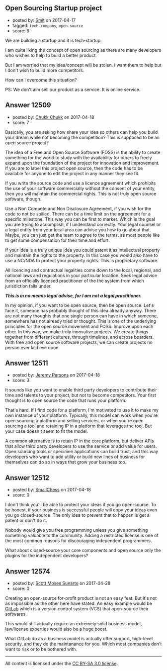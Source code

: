 ## Open Sourcing Startup project

- posted by: [Smit](https://stackexchange.com/users/7665731/smit) on 2017-04-17
- tagged: `tech-company`, `open-source`
- score: 6

We are building a startup and it is tech-startup.

I am quite liking the concept of open sourcing as there are many developers who wishes to help to build a better product.

But I am worried that my idea/concept will be stolen. I want them to help but I don't wish to build more competitors. 

How can I overcome this situation?

PS: We don't aim sell our product as a service. It is online service.


## Answer 12509

- posted by: [Chukk Chukk](https://stackexchange.com/users/4950206/chukk-chukk) on 2017-04-18
- score: 7

Basically, you are asking how share your idea so others can help you build your dream while not becoming the competition? This is supposed to be an open source project? 

The idea of a Free and Open Source Software (FOSS) is the ability to create something for the world to study with the availability for others to freely expand upon the foundation of the project for innovation and improvement. If you are to label this project open source, then the code has to be available for anyone to edit the project in any manner they see fit.

If you write the source code and use a licence agreement which prohibits the use of your software commercially without the consent of your entity, then you will maintain the commercial rights. This is not truly open source software, though. 

Use a Non Compete and Non Disclosure Agreement, if you wish for the code to not be spilled. There can be a time limit on the agreement for a specific milestone. This way you can be first to market. Which is the goal you are trying to accomplish, if I understand correctly. Your legal counsel or a legal entity from your local area can advise you how to go about that. Maybe, you can just get the team to agree to the terms, as most people like to get some compensation for their time and effort.

If your idea is a truly unique idea you could patent it as intellectual property and maintain the rights to the property. In this case you would also have to use a NC/NDA to protect your property rights. This is proprietary software. 

All licencing and contractual legalities come down to the local, regional, and national laws and regulations in your particular location. Seek legal advice from an officially licensed practitioner of the the system from which jurisdiction falls under.

*****This is in no means legal advise, for I am not a legal practitioner.*****

In my opinion, if you want to be open source, then be open source. Let's face it, someone has probably thought of this idea already anyway. There are not many thoughts that one single person can have in which someone, somewhere has not already tried or thought. This is one of the underlying principles for the open source movement and FOSS. Improve upon each other. In this way, we make truly innovative projects. We create things together from different cultures, through timelines, and across boarders. With free and open source software projects, we can create projects no person ever laid eye upon. 


## Answer 12511

- posted by: [Jeremy Parsons](https://stackexchange.com/users/497810/jeremy-parsons) on 2017-04-18
- score: 3

It sounds like you want to enable third party developers to contribute their time and talents to your project, but not to become competitors. Your first thought is to open source the code that runs your platform.

That's hard. If I find code for a platform, I'm motivated to use it to make my own instance of your platform. Typically, this model can work when you're open sourcing a platform and selling services, or when you're open sourcing a tool and retaining IP in a platform that leverages the tool. But your case doesn't seem to fit the model.

A common alternative is to retain IP in the core platform, but deliver APIs that allow third party developers to use the service or add value for users. Open sourcing tools or specimen applications can build trust, and this way developers who want to add utility or build new lines of business for themselves can do so in ways that grow your business too.


## Answer 12512

- posted by: [SmallChess](https://stackexchange.com/users/124226/smallchess) on 2017-04-18
- score: 0

I don't think you'll be able to protect your ideas if you go open-source. To be honest, if your business is successful people will copy your ideas even you go closed-source. The only idea to prevent that to happen is get a patent or don't do it.

Nobody would give you free programming unless you give something something valuable to the community. Adding a restricted license is one of the most common reasons for discouraging independent programmers.

What about closed-source your core components and open source only the plugins for the independent developers?




## Answer 12574

- posted by: [Scott Moses Sunarto](https://stackexchange.com/users/5589688/scott-moses-sunarto) on 2017-04-28
- score: 0

<p>Creating an open-source for-profit product is not an easy feat. But it's not as impossible as the other here have stated. An easy example would be <a href="https://gitlab.com" rel="nofollow noreferrer">GitLab</a> which is a version control system (VCS) that open-source their softwares. </p>

<p>This would still actually require an extremely solid business model, law/license experties would also be a huge boost.</p>

<p>What GitLab do as a business model is actually offer support, high-level security, and they do the maintanance for you. Which most companies don't want to risk or to be bothered with.</p>




---

All content is licensed under the [CC BY-SA 3.0 license](https://creativecommons.org/licenses/by-sa/3.0/).
